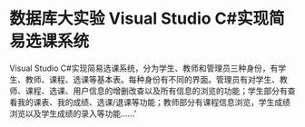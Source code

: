 # 数据库大实验 Visual Studio C#实现简易选课系统
Visual Studio C#实现简易选课系统，分为学生、教师和管理员三种身份，有学生、教师、课程、选课等基本表。每种身份有不同的界面。管理员有对学生、教师、课程、选课、用户信息的增删改查以及所有信息的浏览的功能；学生部分有查看我的课表、我的成绩、选课/退课等功能；教师部分有课程信息浏览，学生成绩浏览以及学生成绩的录入等功能......’
